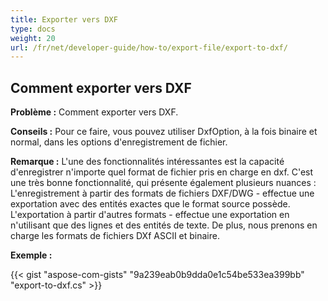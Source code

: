 ```yaml
---
title: Exporter vers DXF
type: docs
weight: 20
url: /fr/net/developer-guide/how-to/export-file/export-to-dxf/
---
```


## **Comment exporter vers DXF**

**Problème :** Comment exporter vers DXF.

**Conseils :** Pour ce faire, vous pouvez utiliser DxfOption, à la fois binaire et normal, dans les options d'enregistrement de fichier.

**Remarque :** L'une des fonctionnalités intéressantes est la capacité d'enregistrer n'importe quel format de fichier pris en charge en dxf.
C'est une très bonne fonctionnalité, qui présente également plusieurs nuances :
L'enregistrement à partir des formats de fichiers DXF/DWG - effectue une exportation avec des entités exactes que le format source possède.
L'exportation à partir d'autres formats - effectue une exportation en n'utilisant que des lignes et des entités de texte.
De plus, nous prenons en charge les formats de fichiers DXf ASCII et binaire.

**Exemple :**

{{< gist "aspose-com-gists" "9a239eab0b9dda0e1c54be533ea399bb" "export-to-dxf.cs" >}}
